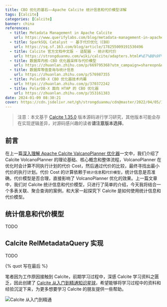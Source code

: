 ```yaml
---
title: CBO 优化的基石——Apache Calcite 统计信息和代价模型详解
tags: [Calcite]
categories: [Calcite]
banner: china
references:
  - title: Metadata Management in Apache Calcite
    url: https://www.querifylabs.com/blog/metadata-management-in-apache-calcite
  - title: SparkSQL Catalyst － 基于代价优化（CBO）
    url: https://sq.sf.163.com/blog/article/178255009191530496
  - title: Calcite 官方文档中文版 - 适配器 - 统计和代价
    url: https://strongduanmu.com/wiki/calcite/adapters.html#%E7%BB%9F%E8%AE%A1%E5%92%8C%E4%BB%A3%E4%BB%B7
  - title: 数据库内核-CBO 优化器采样与代价模型
    url: https://zhuanlan.zhihu.com/p/669795368?utm_campaign=shareopn&utm_medium=social&utm_oi=985120462346670080&utm_psn=1726928506183983104&utm_source=wechat_session
  - title: 数据库等值查询与统计信息
    url: https://zhuanlan.zhihu.com/p/576987355
  - title: PolarDB-X CBO 优化器技术内幕
    url: https://zhuanlan.zhihu.com/p/370372242
  - title: PolarDB-X 面向 HTAP 的 CBO 优化器
    url: https://zhuanlan.zhihu.com/p/353161383
date: 2024-01-09 08:30:21
cover: https://cdn.jsdelivr.net/gh/strongduanmu/cdn@master/2022/04/05/1649126780.jpg
---
```


> 注意：本文基于 [Calcite 1.35.0](https://github.com/apache/calcite/tree/75750b78b5ac692caa654f506fc1515d4d3991d6) 版本源码进行学习研究，其他版本可能会存在实现逻辑差异，对源码感兴趣的读者**请注意版本选择**。

## 前言

在上一篇[深入理解 Apache Calcite ValcanoPlanner 优化器](https://strongduanmu.com/blog/deep-understand-of-apache-calcite-volcano-planner.html)一文中，我们介绍了 Calcite VolcanoPlanner 的理论基础、核心概念和整体流程，VolcanoPlanner 在优化时会计算不同执行计划的代价 Cost，然后通过代价的比较，最终寻找出最小代价的执行计划。代价 Cost 的计算依赖于`统计信息`和`代价模型`，统计信息是否准确，代价模型是否合理，直接影响了 VolcanoPlanner 优化的效果。上一篇文章中，我们对 Calcite 统计信息和代价模型，只进行了简单的介绍，今天我将结合一个多表关联、聚合查询的案例，和大家一起探究下 Calcite 是如何使用统计信息和代价模型。

## 统计信息和代价模型

TODO



## Calcite RelMetadataQuery 实现

TODO



{% quot 写在最后 %}

笔者因为工作原因接触到 Calcite，前期学习过程中，深感 Calcite 学习资料之匮乏，因此创建了 [Calcite 从入门到精通知识星球](https://wx.zsxq.com/dweb2/index/group/51128414222814)，希望能够将学习过程中的资料和经验沉淀下来，为更多想要学习 Calcite 的朋友提供一些帮助。

![Calcite 从入门到精通](https://cdn.jsdelivr.net/gh/strongduanmu/cdn/blog/202309210909027.png)
